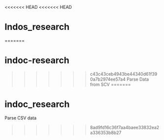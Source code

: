 <<<<<<< HEAD
<<<<<<< HEAD
# Indos_research
=======
# indoc-research
>>>>>>> c43c43ceb4943be44340d61f390a7b2974ee57a4
Parse Data from SCV
=======
# indoc_research
Parse CSV data
>>>>>>> 8ad9fd16c36f7aa4baee33832ea2a336353b8b27
